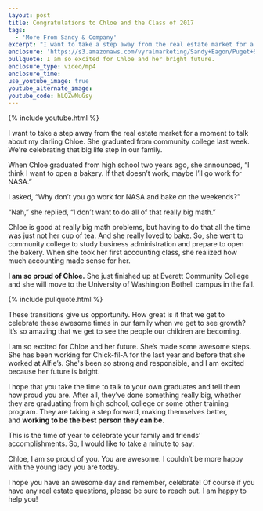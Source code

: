 ```yaml
---
layout: post
title: Congratulations to Chloe and the Class of 2017
tags:
  - 'More From Sandy & Company'
excerpt: "I want to take a step away from the real estate market for a moment to talk about my darling Chloe. She graduated from community college last week. We're celebrating that big life step in our family."
enclosure: 'https://s3.amazonaws.com/vyralmarketing/Sandy+Eagon/Puget+Sound+Real+Estate+Agent-+Congratulations+to+Chloe+%2526+the+Class+of+2017.mp4'
pullquote: I am so excited for Chloe and her bright future.
enclosure_type: video/mp4
enclosure_time:
use_youtube_image: true
youtube_alternate_image:
youtube_code: hLQZwMuGsy
---
```



{% include youtube.html %}

I want to take a step away from the real estate market for a moment to talk about my darling Chloe. She graduated from community college last week. We're celebrating that big life step in our family.

When Chloe graduated from high school two years ago, she announced, “I think I want to open a bakery. If that doesn’t work, maybe I’ll go work for NASA.”

I asked, “Why don’t you go work for NASA and bake on the weekends?”

“Nah,” she replied, “I don’t want to do all of that really big math.”

Chloe is good at really big math problems, but having to do that all the time was just not her cup of tea. And she really loved to bake. So, she went to community college to study business administration and prepare to open the bakery. When she took her first accounting class, she realized how much accounting made sense for her.

**I am so proud of Chloe.** She just finished up at Everett Community College and she will move to the University of Washington Bothell campus in the fall.

{% include pullquote.html %}

These transitions give us opportunity. How great is it that we get to celebrate these awesome times in our family when we get to see growth? It’s so amazing that we get to see the people our children are becoming.

I am so excited for Chloe and her future. She’s made some awesome steps. She has been working for Chick-fil-A for the last year and before that she worked at Alfie’s. She's been so strong and responsible, and I am excited because her future is bright.

I hope that you take the time to talk to your own graduates and tell them how proud you are. After all, they’ve done something really big, whether they are graduating from high school, college or some other training program. They are taking a step forward, making themselves better, and **working to be the best person they can be.**

This is the time of year to celebrate your family and friends’ accomplishments. So, I would like to take a minute to say:

Chloe, I am so proud of you. You are awesome. I couldn’t be more happy with the young lady you are today.

I hope you have an awesome day and remember, celebrate! Of course if you have any real estate questions, please be sure to reach out. I am happy to help you!